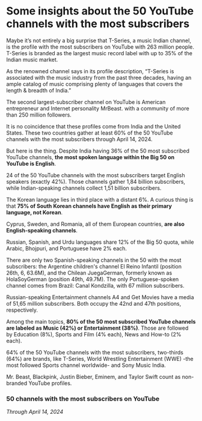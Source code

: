 # Some insights about the 50 YouTube channels with the most subscribers 

Maybe it’s not entirely a big surprise that T-Series, a music Indian channel, is the profile with the most subscribers on YouTube with 263 million people. T-Series is branded as the largest music record label with up to 35% of the Indian music market. 

As the renowned channel says in its profile description, “T-Series is associated with the music industry from the past three decades, having an ample catalog of music comprising plenty of languages that covers the length & breadth of India.”

The second largest-subscriber channel on YouTube is American entrepreneur and Internet personality MrBeast. with a community of more than 250 million followers. 

It is no coincidence that these profiles come from India and the United States. These two countries gather at least 60% of the 50 YouTube channels with the most subscribers through April 14, 2024.

But here is the thing. Despite India having 36% of the 50 most subscribed YouTube channels, **the most spoken language within the Big 50 on YouTube is English**.

24 of the 50 YouTube channels with the most subscribers target English speakers (exactly 42%). Those channels gather 1,84 billion subscribers, while Indian-speaking channels collect 1,51 billion subscribers.

The Korean language lies in third place with a distant 6%. A curious thing is that **75% of South Korean channels have English as their primary language, not Korean**.

Cyprus, Sweden, and Romania, all of them European countries, **are also English-speaking channels**.

Russian, Spanish, and Urdu languages share 12% of the Big 50 quota, while Arabic, Bhojpuri, and Portuguese have 2% each.

There are only two Spanish-speaking channels in the 50 with the most subscribers: the Argentine children's channel El Reino Infantil (position 26th, 6, 63.6M), and the Chilean JuegaGerman, formerly known as HolaSoyGerman (position 49th, 49.7M). The only Portuguese-spoken channel comes from Brazil: Canal Kondzilla, with 67 million subscribers.

Russian-speaking Entertainment channels A4 and Get Movies have a media of 51,65 million subscribers. Both occupy the 42nd and 47th positions, respectively.

Among the main topics, **80% of the 50 most subscribed YouTube channels are labeled as Music (42%) or Entertainment (38%)**. Those are followed by Education (8%), Sports and Film (4% each), News and How-to (2% each).

64% of the 50 YouTube channels with the most subscribers, two-thirds (64%) are brands, like T-Series, World Wrestling Entertainment (WWE) -the most followed Sports channel worldwide- and Sony Music India.

Mr. Beast, Blackpink, Justin Bieber, Eminem, and Taylor Swift count as non-branded YouTube profiles.

### 50 channels with the most subscribers on YouTube
*Through April 14, 2024*

<Table url="data.csv" />
